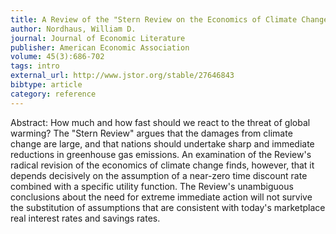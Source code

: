 ```yaml
---
title: A Review of the "Stern Review on the Economics of Climate Change"
author: Nordhaus, William D.
journal: Journal of Economic Literature
publisher: American Economic Association
volume: 45(3):686-702
tags: intro
external_url: http://www.jstor.org/stable/27646843
bibtype: article
category: reference
---
```

Abstract: How much and how fast should we react to the threat of global warming? The "Stern Review" argues that the damages from climate change are large, and that nations should undertake sharp and immediate reductions in greenhouse gas emissions. An examination of the Review's radical revision of the economics of climate change finds, however, that it depends decisively on the assumption of a near-zero time discount rate combined with a specific utility function. The Review's unambiguous conclusions about the need for extreme immediate action will not survive the substitution of assumptions that are consistent with today's marketplace real interest rates and savings rates.

